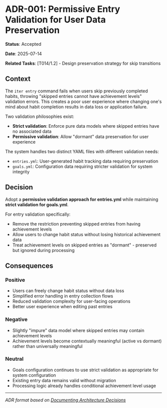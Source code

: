 # ADR-001: Permissive Entry Validation for User Data Preservation

**Status**: Accepted

**Date**: 2025-07-14

**Related Tasks**: [T014/1.2] - Design preservation strategy for skip transitions

## Context

The `iter entry` command fails when users skip previously completed habits, throwing "skipped entries cannot have achievement levels" validation errors. This creates a poor user experience where changing one's mind about habit completion results in data loss or application failure.

Two validation philosophies exist:
- **Strict validation**: Enforce pure data models where skipped entries have no associated data
- **Permissive validation**: Allow "dormant" data preservation for user experience

The system handles two distinct YAML files with different validation needs:
- `entries.yml`: User-generated habit tracking data requiring preservation
- `goals.yml`: Configuration data requiring stricter validation for system integrity

## Decision

Adopt a **permissive validation approach for entries.yml** while maintaining **strict validation for goals.yml**.

For entry validation specifically:
- Remove the restriction preventing skipped entries from having achievement levels
- Allow users to change habit status without losing historical achievement data  
- Treat achievement levels on skipped entries as "dormant" - preserved but ignored during processing

## Consequences

### Positive
- Users can freely change habit status without data loss
- Simplified error handling in entry collection flows
- Reduced validation complexity for user-facing operations
- Better user experience when editing past entries

### Negative
- Slightly "impure" data model where skipped entries may contain achievement levels
- Achievement levels become contextually meaningful (active vs dormant) rather than universally meaningful

### Neutral
- Goals configuration continues to use strict validation as appropriate for system configuration
- Existing entry data remains valid without migration
- Processing logic already handles conditional achievement level usage

---
*ADR format based on [Documenting Architecture Decisions](https://cognitect.com/blog/2011/11/15/documenting-architecture-decisions)*